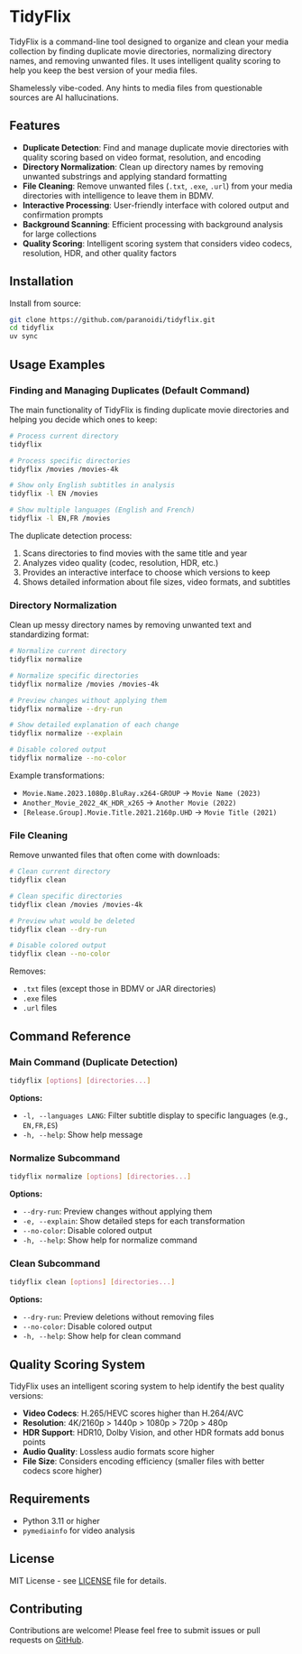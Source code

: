 # TidyFlix

TidyFlix is a command-line tool designed to organize and clean your media collection by finding duplicate movie directories, normalizing directory names, and removing unwanted files. It uses intelligent quality scoring to help you keep the best version of your media files.

Shamelessly vibe-coded. Any hints to media files from questionable sources are AI hallucinations.

## Features

- **Duplicate Detection**: Find and manage duplicate movie directories with quality scoring based on video format, resolution, and encoding
- **Directory Normalization**: Clean up directory names by removing unwanted substrings and applying standard formatting
- **File Cleaning**: Remove unwanted files (`.txt`, `.exe`, `.url`) from your media directories with intelligence to leave them in BDMV.
- **Interactive Processing**: User-friendly interface with colored output and confirmation prompts
- **Background Scanning**: Efficient processing with background analysis for large collections
- **Quality Scoring**: Intelligent scoring system that considers video codecs, resolution, HDR, and other quality factors

## Installation

Install from source:

```bash
git clone https://github.com/paranoidi/tidyflix.git
cd tidyflix
uv sync
```

## Usage Examples

### Finding and Managing Duplicates (Default Command)

The main functionality of TidyFlix is finding duplicate movie directories and helping you decide which ones to keep:

```bash
# Process current directory
tidyflix

# Process specific directories
tidyflix /movies /movies-4k

# Show only English subtitles in analysis
tidyflix -l EN /movies

# Show multiple languages (English and French)
tidyflix -l EN,FR /movies
```

The duplicate detection process:
1. Scans directories to find movies with the same title and year
2. Analyzes video quality (codec, resolution, HDR, etc.)
3. Provides an interactive interface to choose which versions to keep
4. Shows detailed information about file sizes, video formats, and subtitles

### Directory Normalization

Clean up messy directory names by removing unwanted text and standardizing format:

```bash
# Normalize current directory
tidyflix normalize

# Normalize specific directories
tidyflix normalize /movies /movies-4k

# Preview changes without applying them
tidyflix normalize --dry-run

# Show detailed explanation of each change
tidyflix normalize --explain

# Disable colored output
tidyflix normalize --no-color
```

Example transformations:
- `Movie.Name.2023.1080p.BluRay.x264-GROUP` → `Movie Name (2023)`
- `Another_Movie_2022_4K_HDR_x265` → `Another Movie (2022)`
- `[Release.Group].Movie.Title.2021.2160p.UHD` → `Movie Title (2021)`

### File Cleaning

Remove unwanted files that often come with downloads:

```bash
# Clean current directory
tidyflix clean

# Clean specific directories
tidyflix clean /movies /movies-4k

# Preview what would be deleted
tidyflix clean --dry-run

# Disable colored output
tidyflix clean --no-color
```

Removes:
- `.txt` files (except those in BDMV or JAR directories)
- `.exe` files
- `.url` files

## Command Reference

### Main Command (Duplicate Detection)
```bash
tidyflix [options] [directories...]
```

**Options:**
- `-l, --languages LANG`: Filter subtitle display to specific languages (e.g., `EN,FR,ES`)
- `-h, --help`: Show help message

### Normalize Subcommand
```bash
tidyflix normalize [options] [directories...]
```

**Options:**
- `--dry-run`: Preview changes without applying them
- `-e, --explain`: Show detailed steps for each transformation
- `--no-color`: Disable colored output
- `-h, --help`: Show help for normalize command

### Clean Subcommand
```bash
tidyflix clean [options] [directories...]
```

**Options:**
- `--dry-run`: Preview deletions without removing files
- `--no-color`: Disable colored output
- `-h, --help`: Show help for clean command

## Quality Scoring System

TidyFlix uses an intelligent scoring system to help identify the best quality versions:

- **Video Codecs**: H.265/HEVC scores higher than H.264/AVC
- **Resolution**: 4K/2160p > 1440p > 1080p > 720p > 480p
- **HDR Support**: HDR10, Dolby Vision, and other HDR formats add bonus points
- **Audio Quality**: Lossless audio formats score higher
- **File Size**: Considers encoding efficiency (smaller files with better codecs score higher)

## Requirements

- Python 3.11 or higher
- `pymediainfo` for video analysis

## License

MIT License - see [LICENSE](LICENSE) file for details.

## Contributing

Contributions are welcome! Please feel free to submit issues or pull requests on [GitHub](https://github.com/paranoidi/tidyflix).

